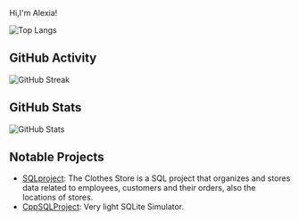 Hi,I'm Alexia!

![Top Langs](https://github-readme-stats.vercel.app/api/top-langs/?username=alexiatanasie&layout=compact)

## GitHub Activity
![GitHub Streak](https://streak-stats.demolab.com/?user=alexiatanasie&theme=yellow)

## GitHub Stats
![GitHub Stats](https://github-readme-stats.vercel.app/api?username=alexiatanasie&show_icons=true&theme=radical)

## Notable Projects
- [SQLproject](https://github.com/alexiatanasie/SQLproject): The Clothes Store is a SQL project that organizes and stores data related to employees, customers and their orders, also the locations of stores.
- [CppSQLProject](https://github.com/alexiatanasie/CppSQLProject): Very light SQLite Simulator.

